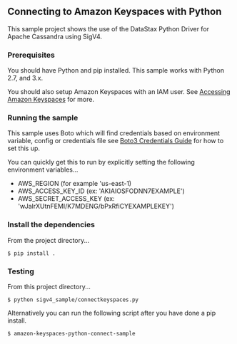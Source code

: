 ## Connecting to Amazon Keyspaces with Python

This sample project shows the use of the DataStax Python Driver for Apache Cassandra using SigV4.

### Prerequisites
You should have Python and pip installed.  This sample works with Python 2.7, and 3.x.

You should also setup Amazon Keyspaces with an IAM user.  See [Accessing Amazon Keyspaces](https://docs.aws.amazon.com/keyspaces/latest/devguide/accessing.html) for more.

### Running the sample

This sample uses Boto which will find credentials based on environment variable, config or credentials file see [Boto3 Credentials Guide](https://boto3.amazonaws.com/v1/documentation/api/latest/guide/credentials.html) for how to set this up.  

You can quickly get this to run by explicitly setting the following environment variables...

- AWS_REGION  (for example 'us-east-1)
- AWS_ACCESS_KEY_ID  (ex: 'AKIAIOSFODNN7EXAMPLE')
- AWS_SECRET_ACCESS_KEY (ex: 'wJalrXUtnFEMI/K7MDENG/bPxRfiCYEXAMPLEKEY')

### Install the dependencies 

From the project directory... 
```
$ pip install .
```

### Testing
From this project directory...
```
$ python sigv4_sample/connectkeyspaces.py
```

Alternatively you can run the following script after you have done a pip install.

```
$ amazon-keyspaces-python-connect-sample
```
